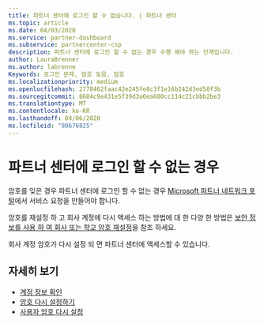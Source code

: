 ```yaml
---
title: 파트너 센터에 로그인 할 수 없습니다. | 파트너 센터
ms.topic: article
ms.date: 04/03/2020
ms.service: partner-dashboard
ms.subservice: partnercenter-csp
description: 파트너 센터에 로그인 할 수 없는 경우 수행 해야 하는 단계입니다.
author: LauraBrenner
ms.author: labrenne
Keywords: 로그인 문제, 암호 잊음, 암호
ms.localizationpriority: medium
ms.openlocfilehash: 2778462faac42e245fe8c3f1e16b242d3ed50f3b
ms.sourcegitcommit: 8684c9e431e5f39d3a0ea600cc114c21cbbb2be3
ms.translationtype: MT
ms.contentlocale: ko-KR
ms.lasthandoff: 04/06/2020
ms.locfileid: "80676825"
---
```

# <a name="if-you-cant-sign-into-partner-center"></a>파트너 센터에 로그인 할 수 없는 경우

암호를 잊은 경우 파트너 센터에 로그인 할 수 없는 경우 [Microsoft 파트너 네트워크 포털](https://docs.microsoft.com/microsoft-365/admin/contact-support-for-business-products?view=o365-worldwide&tabs=phone#ID0EAADAAA=Phone_support_)에서 서비스 요청을 만들어야 합니다. 

암호를 재설정 하 고 회사 계정에 다시 액세스 하는 방법에 대 한 다양 한 방법은 [보안 정보를 사용 하 여 회사 또는 학교 암호 재설정](https://docs.microsoft.com/azure/active-directory/user-help/active-directory-passwords-update-your-own-password#how-to-change-your-password)을 참조 하세요.

회사 계정 암호가 다시 설정 되 면 파트너 센터에 액세스할 수 있습니다. 

## <a name="see-more"></a>자세히 보기

- [계정 정보 확인](verification-responses.md)
- [암호 다시 설정하기](reset-my-pasword.md)
- [사용자 암호 다시 설정](reset-a-user-password.md)


